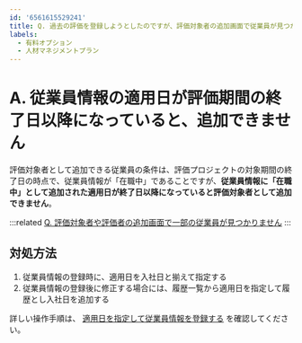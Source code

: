 ```yaml
---
id: '6561615529241'
title: Q. 過去の評価を登録しようとしたのですが、評価対象者の追加画面で従業員が見つかりません
labels:
  - 有料オプション
  - 人材マネジメントプラン
---
```

# A. 従業員情報の適用日が評価期間の終了日以降になっていると、追加できません

評価対象者として追加できる従業員の条件は、評価プロジェクトの対象期間の終了日の時点で、従業員情報が「在職中」であることですが、**従業員情報に「在職中」として追加された適用日が終了日以降になっていると評価対象者として追加できません**。

:::related
[Q. 評価対象者や評価者の追加画面で一部の従業員が見つかりません](https://knowledge.smarthr.jp/hc/ja/articles/4409827977881)
:::

## 対処方法

1.  従業員情報の登録時に、適用日を入社日と揃えて指定する
2.  従業員情報の登録後に修正する場合には、履歴一覧から適用日を指定して履歴とし入社日を追加する

詳しい操作手順は、 [適用日を指定して従業員情報を登録する](https://knowledge.smarthr.jp/hc/ja/articles/360026262253) を確認してください。

